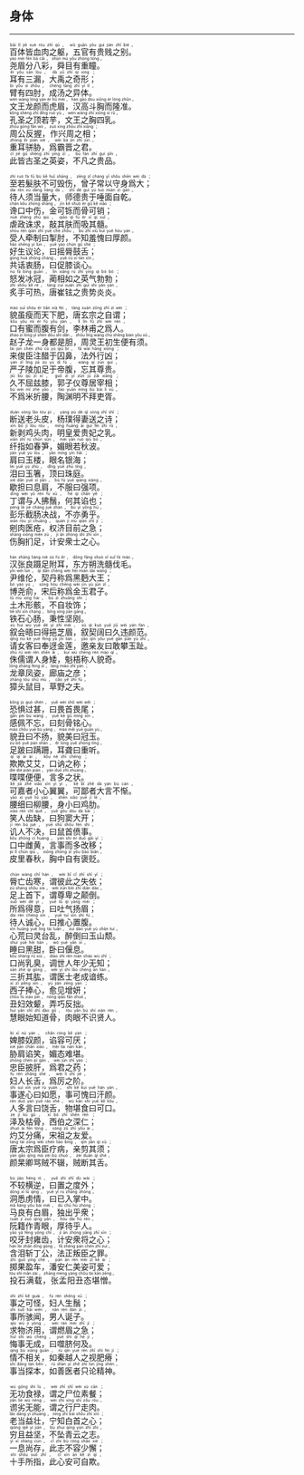 ## 身体
---
<div>

<p>
<ruby><rb> 百体皆血肉之躯，五官有贵贱之别。 </rb> <rt>bǎi  tǐ  jiē  xuè  ròu  zhī  qū ， wǔ  guān  yǒu  guì  jiàn  zhī  bié 。</rt></ruby><BR>
<ruby><rb> 尧眉分八彩，舜目有重瞳。 </rb> <rt>yáo  méi  fēn  bā  cǎi ， shùn  mù  yǒu  zhòng  tóng 。</rt></ruby><BR>
<ruby><rb> 耳有三漏，大禹之奇形； </rb> <rt>ěr  yǒu  sān  lòu ， dà  yǔ  zhī  qí  xíng ；</rt></ruby><BR>
<ruby><rb> 臂有四肘，成汤之异体。 </rb> <rt>bì  yǒu  sì  zhǒu ， chéng  tāng  zhī  yì  tǐ 。</rt></ruby><BR>
<ruby><rb> 文王龙颜而虎眉，汉高斗胸而隆准。 </rb> <rt>wén  wáng  lóng  yán  ér  hǔ  méi ， hàn  gāo  dòu  xiōng  ér  lóng  zhǔn 。</rt></ruby><BR>
<ruby><rb> 孔圣之顶若芋，文王之胸四乳。 </rb> <rt>kǒng  shèng  zhī  dǐng  ruò  yù ， wén  wáng  zhī  xiōng  sì  rǔ 。</rt></ruby><BR>
<ruby><rb> 周公反握，作兴周之相； </rb> <rt>zhōu  gōng  fǎn  wò ， zuò  xìng  zhōu  zhī  xiāng ；</rt></ruby><BR>
<ruby><rb> 重耳骈胁，爲霸晋之君。 </rb> <rt>zhòng  ěr  pián  xié ， wèi  bà  jìn  zhī  jūn 。</rt></ruby><BR>
<ruby><rb> 此皆古圣之英姿，不凡之贵品。 </rb> <rt>cǐ  jiē  gǔ  shèng  zhī  yīng  zī ， bù  fán  zhī  guì  pǐn 。</rt></ruby><BR></p>

<p>
<ruby><rb> 至若髮肤不可毁伤，曾子常以守身爲大； </rb> <rt>zhì  ruò  fà  fū  bù  kě  huǐ  shāng ， zēng  zǐ  cháng  yǐ  shǒu  shēn  wèi  dà ；</rt></ruby><BR>
<ruby><rb> 待人须当量大，师德贵于唾面自乾。 </rb> <rt>dài  rén  xū  dāng  liàng  dà ， shī  dé  guì  yú  tuò  miàn  zì  gān 。</rt></ruby><BR>
<ruby><rb> 谗口中伤，金可铄而骨可销； </rb> <rt>chán  kǒu  zhōng  shāng ， jīn  kě  shuò  ér  gǔ  kě  xiāo ；</rt></ruby><BR>
<ruby><rb> 虐政诛求，敲其肤而吸其髓。 </rb> <rt>nüè  zhèng  zhū  qiú ， qiāo  qí  fū  ér  xī  qí  suǐ 。</rt></ruby><BR>
<ruby><rb> 受人牵制曰掣肘，不知羞愧曰厚颜。 </rb> <rt>shòu  rén  qiān  zhì  yuē  chè  zhǒu ， bù  zhī  xiū  kuì  yuē  hòu  yán 。</rt></ruby><BR>
<ruby><rb> 好生议论，曰摇脣鼓舌； </rb> <rt>hǎo  shēng  yì  lùn ， yuē  yáo  chún  gǔ  shé ；</rt></ruby><BR>
<ruby><rb> 共话衷肠，曰促膝谈心。 </rb> <rt>gòng  huà  zhōng  cháng ， yuē  cù  xī  tán  xīn 。</rt></ruby><BR>
<ruby><rb> 怒发冰冠，蔺相如之英气勃勃； </rb> <rt>nù  fā  bīng  guān ， lìn  xiàng  rú  zhī  yīng  qì  bó  bó ；</rt></ruby><BR>
<ruby><rb> 炙手可热，唐崔铉之贵势炎炎。 </rb> <rt>zhì  shǒu  kě  rè ， táng  cuī  xuàn  zhī  guì  shì  yán  yán 。</rt></ruby><BR></p>

<p>
<ruby><rb> 貌虽瘦而天下肥，唐玄宗之自谓； </rb> <rt>mào  suī  shòu  ér  tiān  xià  féi ， táng  xuán  zōng  zhī  zì  wèi ；</rt></ruby><BR>
<ruby><rb> 口有蜜而腹有剑，李林甫之爲人。 </rb> <rt>kǒu  yǒu  mì  ér  fù  yǒu  jiàn ， lǐ  lín  fǔ  zhī  wèi  rén 。</rt></ruby><BR>
<ruby><rb> 赵子龙一身都是胆，周灵王初生便有须。 </rb> <rt>zhào  zi  lóng  yī  shēn  dōu  shì  dǎn ， zhōu  líng  wáng  chū  shēng  biàn  yǒu  xū 。</rt></ruby><BR>
<ruby><rb> 来俊臣注醋于囚鼻，法外行凶； </rb> <rt>lái  jùn  chén  zhù  cù  yú  qiú  bí ， fǎ  wài  háng  xiōng ；</rt></ruby><BR>
<ruby><rb> 严子陵加足于帝腹，忘其尊贵。 </rb> <rt>yán  zǐ  líng  jiā  zú  yú  dì  fù ， wàng  qí  zūn  guì 。</rt></ruby><BR>
<ruby><rb> 久不屈兹膝，郭子仪尊居宰相； </rb> <rt>jiǔ  bù  qū  zī  xī ， guō  zi  yí  zūn  jū  zǎi  xiàng ；</rt></ruby><BR>
<ruby><rb> 不爲米折腰，陶渊明不拜吏胥。 </rb> <rt>bù  wèi  mǐ  zhé  yāo ， táo  yuān  míng  bù  bài  lì  xū 。</rt></ruby><BR></p>

<p>
<ruby><rb> 断送老头皮，杨璞得妻送之诗； </rb> <rt>duàn  sòng  lǎo  tóu  pí ， yáng  pú  dé  qī  sòng  zhī  shī ；</rt></ruby><BR>
<ruby><rb> 新剥鸡头肉，明皇爱贵妃之乳。 </rb> <rt>xīn  bō  jī  tóu  ròu ， míng  huáng  ài  guì  fēi  zhī  rǔ 。</rt></ruby><BR>
<ruby><rb> 纤指如春笋，媚眼若秋波。 </rb> <rt>xiān  zhǐ  rú  chūn  sǔn ， mèi  yǎn  ruò  qiū  bō 。</rt></ruby><BR>
<ruby><rb> 肩曰玉楼，眼名银海； </rb> <rt>jiān  yuē  yù  lóu ， yǎn  míng  yín  hǎi ；</rt></ruby><BR>
<ruby><rb> 泪曰玉箸，顶曰珠庭。 </rb> <rt>lèi  yuē  yù  zhù ， dǐng  yuē  zhū  tíng 。</rt></ruby><BR>
<ruby><rb> 歇担曰息肩，不服曰强项。 </rb> <rt>xiē  dān  yuē  xī  jiān ， bù  fú  yuē  qiáng  xiàng 。</rt></ruby><BR>
<ruby><rb> 丁谓与人拂鬚，何其谄也； </rb> <rt>dīng  wèi  yǔ  rén  fú  xū ， hé  qí  chǎn  yě ；</rt></ruby><BR>
<ruby><rb> 彭乐截肠决战，不亦勇乎。 </rb> <rt>péng  lè  jié  cháng  jué  zhàn ， bù  yì  yǒng  hū 。</rt></ruby><BR>
<ruby><rb> 剜肉医疮，权济目前之急； </rb> <rt>wān  ròu  yī  chuāng ， quán  jì  mù  qián  zhī  jí ；</rt></ruby><BR>
<ruby><rb> 伤胸扪足，计安衆士之心。 </rb> <rt>shāng  xiōng  mén  zú ， jì  ān  zhòng  shì  zhī  xīn 。</rt></ruby><BR></p>

<p>
<ruby><rb> 汉张良蹑足附耳，东方朔洗髓伐毛。 </rb> <rt>hàn  zhāng  liáng  niè  zú  fù  ěr ， dōng  fāng  shuò  xǐ  suǐ  fá  máo 。</rt></ruby><BR>
<ruby><rb> 尹维伦，契丹称爲黑麪大王； </rb> <rt>yǐn  wéi  lún ， qì  dān  chēng  wèi  hēi  miàn  dài  wáng ；</rt></ruby><BR>
<ruby><rb> 博尧俞，宋后称爲金玉君子。 </rb> <rt>bó  yáo  yú ， sòng  hòu  chēng  wèi  jīn  yù  jūn  zǐ 。</rt></ruby><BR>
<ruby><rb> 土木形骸，不自妆饰； </rb> <rt>tǔ  mù  xíng  hái ， bù  zì  zhuāng  shì ；</rt></ruby><BR>
<ruby><rb> 铁石心肠，秉性坚刚。 </rb> <rt>tiě  shí  xīn  cháng ， bǐng  xìng  jiān  gāng 。</rt></ruby><BR>
<ruby><rb> 叙会晤曰得挹芝眉，叙契阔曰久违颜范。 </rb> <rt>xù  huì  wù  yuē  dé  yì  zhī  méi ， xù  qì  kuò  yuē  jiǔ  wéi  yán  fàn 。</rt></ruby><BR>
<ruby><rb> 请女客曰奉迓金莲，邀亲友曰敢攀玉趾。 </rb> <rt>qǐng  nǚ  kè  yuē  fèng  yà  jīn  lián ， yāo  qīn  yǒu  yuē  gǎn  pān  yù  zhǐ 。</rt></ruby><BR>
<ruby><rb> 侏儒谓人身矮，魁梧称人貌奇。 </rb> <rt>zhū  rú  wèi  rén  shēn  ǎi ， kuí  wú  chēng  rén  mào  qí 。</rt></ruby><BR>
<ruby><rb> 龙章凤姿，廊庙之彦； </rb> <rt>lóng  zhāng  fèng  zī ， láng  miào  zhī  yàn ；</rt></ruby><BR>
<ruby><rb> 獐头鼠目，草野之夫。 </rb> <rt>zhāng  tóu  shǔ  mù ， cǎo  yě  zhī  fū 。</rt></ruby><BR></p>

<p>
<ruby><rb> 恐惧过甚，曰畏首畏尾； </rb> <rt>kǒng  jù  guò  shén ， yuē  wèi  shǒ  wèi  wěi ；</rt></ruby><BR>
<ruby><rb> 感佩不忘，曰刻骨铭心。 </rb> <rt>gǎn  pèi  bù  wàng ， yuē  kè  gǔ  míng  xīn 。</rt></ruby><BR>
<ruby><rb> 貌丑曰不扬，貌美曰冠玉。 </rb> <rt>mào  chǒu  yuē  bù  yáng ， mào  měi  yuē  guān  yù 。</rt></ruby><BR>
<ruby><rb> 足跛曰蹒跚，耳聋曰重听。 </rb> <rt>zú  bǒ  yuē  pán  shān ， ěr  lóng  yuē  zhòng  tīng 。</rt></ruby><BR>
<ruby><rb> 欺欺艾艾，口讷之称； </rb> <rt>qī  qī  ài  ài ， kǒu  nè  zhī  chēng ；</rt></ruby><BR>
<ruby><rb> 喋喋便便，言多之状。 </rb> <rt>dié  dié  pián  pián ， yán  duō  zhī  zhuàng 。</rt></ruby><BR>
<ruby><rb> 可嘉者小心翼翼，可鄙者大言不惭。 </rb> <rt>kě  jiā  zhě  xiǎo  xīn  yì  yì ， kě  bǐ  zhě  dà  yán  bù  cán 。</rt></ruby><BR>
<ruby><rb> 腰细曰柳腰，身小曰鸡肋。 </rb> <rt>yāo  xì  yuē  liǔ  yāo ， shēn  xiǎo  yuē  jī  lē 。</rt></ruby><BR>
<ruby><rb> 笑人齿缺，曰狗窦大开； </rb> <rt>xiào  rén  chǐ  quē ， yuē  gǒu  dòu  dà  kāi ；</rt></ruby><BR>
<ruby><rb> 讥人不决，曰鼠首偾事。 </rb> <rt>jī  rén  bù  jué ， yuē  shǔ  shǒu  fèn  shì 。</rt></ruby><BR>
<ruby><rb> 口中雌黄，言事而多改移； </rb> <rt>kǒu  zhōng  cí  huáng ， yán  shì  ér  duō  gǎi  yí ；</rt></ruby><BR>
<ruby><rb> 皮里春秋，胸中自有褒贬。 </rb> <rt>pí  lǐ  chūn  qiū ， xiōng  zhōng  zì  yǒu  bāo  biǎn 。</rt></ruby><BR></p>

<p>
<ruby><rb> 脣亡齿寒，谓彼此之失依； </rb> <rt>chún  wáng  chǐ  hán ， wèi  bǐ  cǐ  zhī  shī  yī ；</rt></ruby><BR>
<ruby><rb> 足上首下，谓尊卑之颠倒。 </rb> <rt>zú  shàng  shǒu  xià ， wèi  zūn  bēi  zhī  diān  dào 。</rt></ruby><BR>
<ruby><rb> 所爲得意，曰吐气扬眉； </rb> <rt>suǒ  wèi  dé  yì ， yuē  tǔ  qì  yáng  méi ；</rt></ruby><BR>
<ruby><rb> 待人诚心，曰推心置腹。 </rb> <rt>dài  rén  chéng  xīn ， yuē  tuī  xīn  zhì  fù 。</rt></ruby><BR>
<ruby><rb> 心荒曰灵台乱，醉倒曰玉山颓。 </rb> <rt>xīn  huāng  yuē  líng  tái  luàn ， zuì  dào  yuē  yù  shān  tuí 。</rt></ruby><BR>
<ruby><rb> 睡曰黑甜，卧曰偃息。 </rb> <rt>shuì  yuē  hēi  tián ， wò  yuē  yǎn  xī 。</rt></ruby><BR>
<ruby><rb> 口尚乳臭，调世人年少无知； </rb> <rt>kǒu  shàng  rǔ  xiù ， diào  shì  rén  nián  shào  wú  zhī ；</rt></ruby><BR>
<ruby><rb> 三折其肱，谓医士老成谙练。 </rb> <rt>sān  zhé  qí  gōng ， wèi  yī  shì  lǎo  chéng  ān  liàn 。</rt></ruby><BR>
<ruby><rb> 西子捧心，愈见增妍； </rb> <rt>xī  zǐ  pěng  xīn ， yù  jiàn  zēng  yán ；</rt></ruby><BR>
<ruby><rb> 丑妇效颦，弄巧反拙。 </rb> <rt>chǒu  fù  xiào  pín ， nòng  qiǎo  fǎn  zhuō 。</rt></ruby><BR>
<ruby><rb> 慧眼始知道骨，肉眼不识贤人。 </rb> <rt>huì  yǎn  shǐ  zhī  dào  gǔ ， ròu  yǎn  bù  shí  xián  rén 。</rt></ruby><BR></p>

<p>
<ruby><rb> 婢膝奴颜，谄容可厌； </rb> <rt>bì  xī  nú  yán ， chǎn  róng  kě  yàn ；</rt></ruby><BR>
<ruby><rb> 胁肩谄笑，媚态难堪。 </rb> <rt>xié  jiān  chǎn  xiào ， mèi  tài  nán  kān 。</rt></ruby><BR>
<ruby><rb> 忠臣披肝，爲君之药； </rb> <rt>zhōng  chén  pī  gān ， wèi  jūn  zhī  yào ；</rt></ruby><BR>
<ruby><rb> 妇人长舌，爲厉之阶。 </rb> <rt>fù  rén  zhǎng  shé ， wèi  lì  zhī  jiē 。</rt></ruby><BR>
<ruby><rb> 事遂心曰如愿，事可愧曰汗颜。 </rb> <rt>shì  suì  xīn  yuē  rú  yuàn ， shì  kě  kuì  yuē  hàn  yán 。</rt></ruby><BR>
<ruby><rb> 人多言曰饶舌，物堪食曰可口。 </rb> <rt>rén  duō  yán  yuē  ráo  shé ， wù  kān  shí  yuē  kě  kǒu 。</rt></ruby><BR>
<ruby><rb> 泽及枯骨，西伯之深仁； </rb> <rt>zé  jí  kū  gǔ ， xī  bó  zhī  shēn  rén ；</rt></ruby><BR>
<ruby><rb> 灼艾分痛，宋祖之友爱。 </rb> <rt>zhuó  ài  fēn  tòng ， sòng  zǔ  zhī  yǒu  ài 。</rt></ruby><BR>
<ruby><rb> 唐太宗爲臣疗病，亲剪其须； </rb> <rt>táng  tài  zōng  wèi  chén  liáo  bìng ， qīn  jiǎn  qí  xū ；</rt></ruby><BR>
<ruby><rb> 颜杲卿骂贼不辍，贼断其舌。 </rb> <rt>yán  gǎo  qīng  mà  zéi  bù  chuò ， zéi  duàn  qí  shé 。</rt></ruby><BR></p>

<p>
<ruby><rb> 不较横逆，曰置之度外； </rb> <rt>bù  jiào  héng  nì ， yuē  zhì  zhī  dù  wài ；</rt></ruby><BR>
<ruby><rb> 洞悉虏情，曰已入掌中。 </rb> <rt>dòng  xī  lǔ  qíng ， yuē  yǐ  rù  zhǎng  zhōng 。</rt></ruby><BR>
<ruby><rb> 马良有白眉，独出乎衆； </rb> <rt>mǎ  liáng  yǒu  bái  méi ， dú  chū  hū  zhòng ；</rt></ruby><BR>
<ruby><rb> 阮籍作青眼，厚待乎人。 </rb> <rt>ruǎn  jí  zuò  qīng  yǎn ， hòu  dài  hū  rén 。</rt></ruby><BR>
<ruby><rb> 咬牙封雍齿，计安衆将之心； </rb> <rt>yǎo  yá  fēng  yōng  chǐ ， jì  ān  zhòng  jiāng  zhī  xīn ；</rt></ruby><BR>
<ruby><rb> 含泪斩丁公，法正叛臣之罪。 </rb> <rt>hán  lèi  zhǎn  dīng  gōng ， fǎ  zhèng  pàn  chén  zhī  zuì 。</rt></ruby><BR>
<ruby><rb> 掷果盈车，潘安仁美姿可爱； </rb> <rt>zhì  guǒ  yíng  chē ， pān  ān  rén  měi  zī  kě  ài ；</rt></ruby><BR>
<ruby><rb> 投石满载，张孟阳丑态堪憎。 </rb> <rt>tóu  shí  mǎn  zài ， zhāng  mèng  yáng  chǒu  tài  kān  zēng 。</rt></ruby><BR></p>

<p>
<ruby><rb> 事之可怪，妇人生鬚； </rb> <rt>shì  zhī  kě  guài ， fù  rén  shēng  xū ；</rt></ruby><BR>
<ruby><rb> 事所骇闻，男人诞子。 </rb> <rt>shì  suǒ  hài  wén ， nán  rén  dàn  zi 。</rt></ruby><BR>
<ruby><rb> 求物济用，谓燃眉之急； </rb> <rt>qiú  wù  jì  yòng ， wèi  rán  méi  zhī  jí ；</rt></ruby><BR>
<ruby><rb> 悔事无成，曰噬脐何及。 </rb> <rt>huǐ  shì  wú  chéng ， yuē  shì  qí  hé  jí 。</rt></ruby><BR>
<ruby><rb> 情不相关，如秦越人之视肥瘠； </rb> <rt>qíng  bù  xiāng  guān ， rú  qín  yuè  rén  zhī  shì  féi  jí ；</rt></ruby><BR>
<ruby><rb> 事当探本，如善医者只论精神。 </rb> <rt>shì  dāng  tàn  běn ， rú  shàn  yī  zhě  zhǐ  lùn  jīng  shén 。</rt></ruby><BR></p>

<p>
<ruby><rb> 无功食禄，谓之尸位素餐； </rb> <rt>wú  gōng  shí  lù ， wèi  zhī  shī  wèi  sù  cān ；</rt></ruby><BR>
<ruby><rb> 谫劣无能，谓之行尸走肉。 </rb> <rt>jiǎn  liè  wú  néng ， wèi  zhī  xíng  shī  zǒu  ròu 。</rt></ruby><BR>
<ruby><rb> 老当益壮，宁知白首之心； </rb> <rt>lǎo  dāng  yì  zhuàng ， níng  zhī  bái  shǒu  zhī  xīn ；</rt></ruby><BR>
<ruby><rb> 穷且益坚，不坠青云之志。 </rb> <rt>qióng  qiě  yì  jiān ， bù  zhuì  qīng  yún  zhī  zhì 。</rt></ruby><BR>
<ruby><rb> 一息尚存，此志不容少懈； </rb> <rt>yī  xī  shàng  cún ， cǐ  zhì  bù  róng  shǎo  xiè ；</rt></ruby><BR>
<ruby><rb> 十手所指，此心安可自欺。 </rb> <rt>shí  shǒu  suǒ  zhǐ ， cǐ  xīn  ān  kě  zì  qī 。</rt></ruby><BR></p>

</div>
